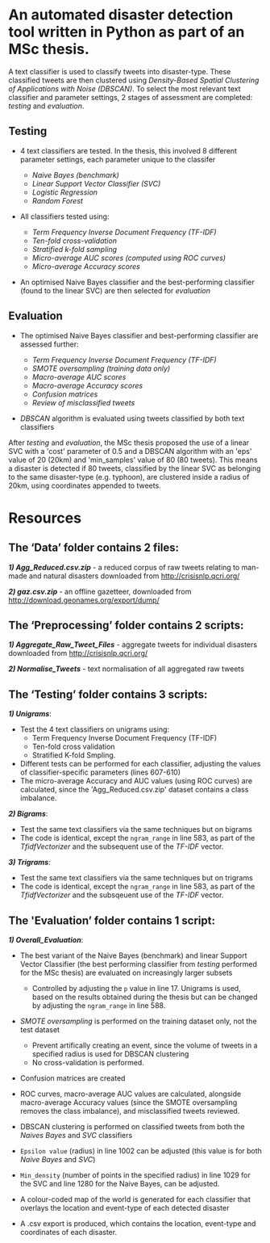 # An automated disaster detection tool written in Python as part of an MSc thesis.

A text classifier is used to classify tweets into disaster-type. These classified tweets are then clustered using *Density-Based Spatial Clustering of Applications with Noise (DBSCAN)*. To select the most relevant text classifier and parameter settings, 2 stages of assessment are completed: *testing* and *evaluation*.

## Testing 
  - 4 text classifiers are tested. In the thesis, this involved 8 different parameter settings, each parameter unique to the classifer
    - *Naive Bayes (benchmark)*
    - *Linear Support Vector Classifier (SVC)*
    - *Logistic Regression*
    - *Random Forest*
    
  - All classifiers tested using:
    - *Term Frequency Inverse Document Frequency (TF-IDF)*
    - *Ten-fold cross-validation*
    - *Stratified k-fold sampling*
    - *Micro-average AUC scores (computed using ROC curves)*
    - *Micro-average Accuracy scores*
    
  - An optimised Naive Bayes classifier and the best-performing classifier (found to the linear SVC) are then selected for *evaluation*
  
## Evaluation 
  - The optimised Naive Bayes classifier and best-performing classifier are assessed further:
    - *Term Frequency Inverse Document Frequency (TF-IDF)*
    - *SMOTE oversampling (training data only)*
    - *Macro-average AUC scores*
    - *Macro-average Accuracy scores*
    - *Confusion matrices*
    - *Review of misclassified tweets*
    
  - *DBSCAN* algorithm is evaluated using tweets classified by both text classifiers 

After *testing* and *evaluation*, the MSc thesis proposed the use of a linear SVC with a 'cost' parameter of 0.5 and a DBSCAN algorithm with an 'eps' value of 20 (20km) and 'min_samples' value of 80 (80 tweets). This means a disaster is detected if 80 tweets, classified by the linear SVC as belonging to the same disaster-type (e.g. typhoon), are clustered inside a radius of 20km, using coordinates appended to tweets.

# Resources

## The ‘Data’ folder contains 2 files:

**_1) Agg_Reduced.csv.zip_** - a reduced corpus of raw tweets relating to man-made and natural disasters downloaded from http://crisisnlp.qcri.org/

**_2) gaz.csv.zip_** - an offline gazetteer, downloaded from http://download.geonames.org/export/dump/



## The ‘Preprocessing’ folder contains 2 scripts:

**_1) Aggregate_Raw_Tweet_Files_** - aggregate tweets for individual disasters downloaded from http://crisisnlp.qcri.org/

**_2) Normalise_Tweets_** - text normalisation of all aggregated raw tweets



## The ‘Testing’ folder contains 3 scripts:

**_1) Unigrams_**:
  - Test the 4 text classifiers on unigrams using:
    - Term Frequency Inverse Document Frequency (TF-IDF)
    - Ten-fold cross validation
    - Stratified K-fold Smpling.
  - Different tests can be performed for each classifier, adjusting the values of classifier-specific parameters (lines 607-610)
  - The micro-average Accuracy and AUC values (using ROC curves) are calculated, since the 'Agg_Reduced.csv.zip' dataset contains a class imbalance.

**_2) Bigrams_**: 
  - Test the same text classifiers via the same techniques but on bigrams
  - The code is identical, except the `ngram_range` in line 583, as part of the *TfidfVectorizer* and the subsequent use of the *TF-IDF* vector.

**_3) Trigrams_**:
  - Test the same text classifiers via the same techniques but on trigrams
  - The code is identical, except the `ngram_range` in line 583, as part of the *TfidfVectorizer* and the subsqeuent use of the *TF-IDF* vector.


## The 'Evaluation’ folder contains 1 script:

**_1) Overall_Evaluation_**:
  - The best variant of the Naive Bayes (benchmark) and linear Support Vector Classifier (the best performing classifier from *testing* performed for the MSc thesis) are evaluated on increasingly larger subsets
    - Controlled by adjusting the `p` value in line 17. Unigrams is used, based on the results obtained during the thesis but can be changed by adjusting the `ngram_range` in line 588. 

  - *SMOTE oversampling* is performed on the training dataset only, not the test dataset
    - Prevent artifically creating an event, since the volume of tweets in a specified radius is used for DBSCAN clustering
    - No cross-validation is performed. 

  - Confusion matrices are created
  - ROC curves, macro-average AUC values are calculated, alongside macro-average Accuracy values (since the SMOTE oversampling removes the class imbalance), and misclassified tweets reviewed. 

  - DBSCAN clustering is performed on classified tweets from both the *Naives Bayes* and *SVC* classifiers
  - `Epsilon value` (radius) in line 1002 can be adjusted (this value is for both *Naive Bayes* and *SVC*)
  - `Min_density` (number of points in the specified radius) in line 1029 for the SVC and line 1280 for the Naive Bayes, can be adjusted. 

   - A colour-coded map of the world is generated for each classifier that overlays the location and event-type of each detected disaster
   - A .csv export is produced, which contains the location, event-type and coordinates of each disaster.

